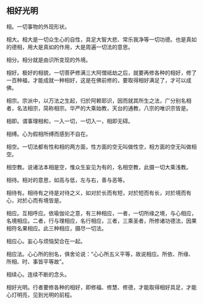 ## 相好光明

相。一切事物的外现形状。

相大。相大是一切众生心的自性，具足大智大悲、常乐我净等一切功德。也是真如的德相，用大是真如的作用，大是周遍一切法的意思。

相分。相分就是由识所变现的外境。

相好。极好的相貌，一切菩萨修满三大阿僧祗劫之后，就要再修各种的相好，修了一百种福，才能成就一种相好，这是在佛前修的，要取得相好满足了，才可以成佛。

相宗。宗派中，以万法之生起，归於阿赖耶识，因而就其所生之法，广分别名相者，名法相宗，简称相宗。华严的大乘始教，天台的通教，八宗的唯识宗皆是。

相即。谓事理相和，一入一切，一切入一，相即无碍。

相缚。心为假相所缚而感到不自在。

相空。一切法都有性和相的两方面，性方面的空无叫做性空，相方面的空无叫做相空。

相空教。说诸法本相是空，惟众生妄见为有的，名相空教，此摄一切大乘浅教。

相待。相对的意思，如高与低，左与右，善与恶等。

相待有。相待有之待是对待之义，如对於长而有短，对於短而有长，对於境而有心，对於心而有境皆是。

相应。互相呼应。依瑜伽论之意，有三种相应，一者，一切所缘之境，与心相应，名境相应。二者，行与理相应，名行相应，三者，三乘圣者，所修诸功德法，因果相符名果相应。此三种相应，摄尽一切法。

相应心。妄心与烦恼契合在一起。

相应法。心心所的别名，俱舍论说：“心心所五义平等，故说相应。所依、所缘、所相、时、事皆平等故”。

相续心。连续不断的念头。

相好光明。行者要修各种的相好，即修福、修慧、修德，才能取得相好具足，才能心灯明亮，见到光明的前程。
